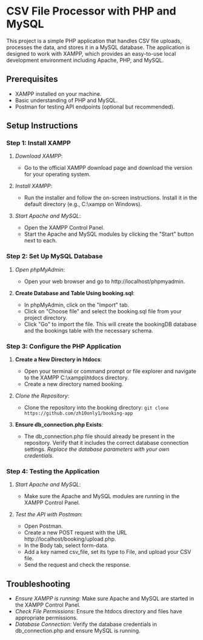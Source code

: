 CSV File Processor with PHP and MySQL
=====================================

This project is a simple PHP application that handles CSV file uploads, processes the data, and stores it in a MySQL database. The application is designed to work with XAMPP, which provides an easy-to-use local development environment including Apache, PHP, and MySQL.

Prerequisites
-------------

-   XAMPP installed on your machine.
-   Basic understanding of PHP and MySQL.
-   Postman for testing API endpoints (optional but recommended).

Setup Instructions
------------------

### Step 1: Install XAMPP

1.  *Download XAMPP*:
    -   Go to the official XAMPP download page and download the version for your operating system.

2.  *Install XAMPP*:
    -   Run the installer and follow the on-screen instructions. Install it in the default directory (e.g., C:\xampp on Windows).

3.  *Start Apache and MySQL*:
    -   Open the XAMPP Control Panel.
    -   Start the Apache and MySQL modules by clicking the "Start" button next to each.

### Step 2: Set Up MySQL Database
1.  *Open phpMyAdmin*:
    -   Open your web browser and go to http://localhost/phpmyadmin.

2.  **Create Database and Table Using booking.sql**:
    -   In phpMyAdmin, click on the "Import" tab.
    -   Click on "Choose file" and select the booking.sql file from your project directory.
    -   Click "Go" to import the file. This will create the bookingDB database and the bookings table with the necessary schema.

### Step 3: Configure the PHP Application
1.  **Create a New Directory in htdocs**:
    -   Open your terminal or command prompt or file explorer and navigate to the XAMPP C:\xampp\htdocs directory.
    -   Create a new directory named booking.

2.  *Clone the Repository*:
    -   Clone the repository into the booking directory:
        `git clone https://github.com/zh10only1/booking-app`

3.  **Ensure db_connection.php Exists**:
    -   The db_connection.php file should already be present in the repository. Verify that it includes the correct database connection settings. *Replace the database parameters with your own credentials*.

### Step 4: Testing the Application
1.  *Start Apache and MySQL*:
    -   Make sure the Apache and MySQL modules are running in the XAMPP Control Panel.

2.  *Test the API with Postman*:
    -   Open Postman.
    -   Create a new POST request with the URL http://localhost/booking/upload.php.
    -   In the Body tab, select form-data.
    -   Add a key named csv_file, set its type to File, and upload your CSV file.
    -   Send the request and check the response.

Troubleshooting
---------------
-   *Ensure XAMPP is running*: Make sure Apache and MySQL are started in the XAMPP Control Panel.
-   *Check File Permissions*: Ensure the htdocs directory and files have appropriate permissions.
-   *Database Connection*: Verify the database credentials in db_connection.php and ensure MySQL is running.